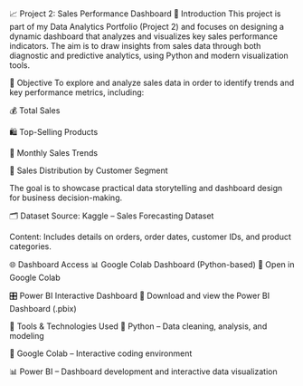 📈 Project 2: Sales Performance Dashboard
🧠 Introduction
This project is part of my Data Analytics Portfolio (Project 2) and focuses on designing a dynamic dashboard that analyzes and visualizes key sales performance indicators. The aim is to draw insights from sales data through both diagnostic and predictive analytics, using Python and modern visualization tools.

🎯 Objective
To explore and analyze sales data in order to identify trends and key performance metrics, including:

💰 Total Sales

🛍️ Top-Selling Products

📆 Monthly Sales Trends

👥 Sales Distribution by Customer Segment

The goal is to showcase practical data storytelling and dashboard design for business decision-making.

🗂️ Dataset
Source: Kaggle – Sales Forecasting Dataset

Content: Includes details on orders, order dates, customer IDs, and product categories.

🌐 Dashboard Access
📊 Google Colab Dashboard (Python-based)
🔗 Open in Google Colab

🎛️ Power BI Interactive Dashboard
🔗 Download and view the Power BI Dashboard (.pbix)

🧰 Tools & Technologies Used
🐍 Python – Data cleaning, analysis, and modeling

🧪 Google Colab – Interactive coding environment

📊 Power BI – Dashboard development and interactive data visualization
